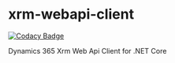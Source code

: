 # xrm-webapi-client

[![Codacy Badge](https://api.codacy.com/project/badge/Grade/db57100548854f228826324d204b4ea5)](https://www.codacy.com/manual/off-world/xrm-webapi-client?utm_source=github.com&amp;utm_medium=referral&amp;utm_content=wunderjunge/xrm-webapi-client&amp;utm_campaign=Badge_Grade)

Dynamics 365 Xrm Web Api Client for .NET Core
